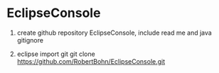 # EclipseConsole

1) create github repository EclipseConsole, include read me and java gitignore

2) eclipse import git
git clone https://github.com/RobertBohn/EclipseConsole.git

